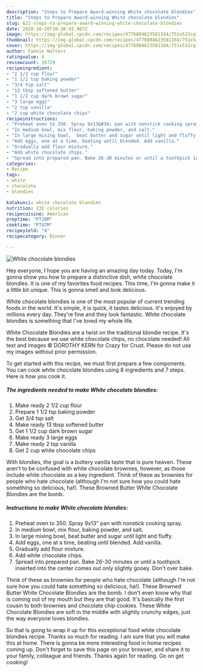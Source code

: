 ```yaml
---
description: "Steps to Prepare Award-winning White chocolate blondies"
title: "Steps to Prepare Award-winning White chocolate blondies"
slug: 621-steps-to-prepare-award-winning-white-chocolate-blondies
date: 2020-10-20T10:38:42.987Z
image: https://img-global.cpcdn.com/recipes/4776804623581184/751x532cq70/white-chocolate-blondies-recipe-main-photo.jpg
thumbnail: https://img-global.cpcdn.com/recipes/4776804623581184/751x532cq70/white-chocolate-blondies-recipe-main-photo.jpg
cover: https://img-global.cpcdn.com/recipes/4776804623581184/751x532cq70/white-chocolate-blondies-recipe-main-photo.jpg
author: Fannie Walters
ratingvalue: 4
reviewcount: 26729
recipeingredient:
- "2 1/2 cup flour"
- "1 1/2 tsp baking powder"
- "3/4 tsp salt"
- "13 tbsp softened butter"
- "1 1/2 cup dark brown sugar"
- "3 large eggs"
- "2 tsp vanilla"
- "2 cup white chocolate chips"
recipeinstructions:
- "Preheat oven to 350. Spray 9x13&#34; pan with nonstick cooking spray."
- "In medium bowl, mix flour, baking powder, and salt."
- "In large mixing bowl,  beat butter and sugar until light and fluffy."
- "Add eggs, one at a time, beating until blended. Add vanilla."
- "Gradually add flour mixture."
- "Add white chocolate chips."
- "Spread into prepared pan. Bake 26-30 minutes or until a toothpick inserted into the center comes out only slightly gooey.  Don&#39;t over bake."
categories:
- Recipe
tags:
- white
- chocolate
- blondies

katakunci: white chocolate blondies 
nutrition: 232 calories
recipecuisine: American
preptime: "PT28M"
cooktime: "PT47M"
recipeyield: "4"
recipecategory: Dinner

---
```



![White chocolate blondies](https://img-global.cpcdn.com/recipes/4776804623581184/751x532cq70/white-chocolate-blondies-recipe-main-photo.jpg)

Hey everyone, I hope you are having an amazing day today. Today, I'm gonna show you how to prepare a distinctive dish, white chocolate blondies. It is one of my favorites food recipes. This time, I'm gonna make it a little bit unique. This is gonna smell and look delicious.

White chocolate blondies is one of the most popular of current trending foods in the world. It's simple, it is quick, it tastes delicious. It's enjoyed by millions every day. They're fine and they look fantastic. White chocolate blondies is something that I've loved my whole life.

White Chocolate Blondies are a twist on the traditional blondie recipe. It&#39;s the best because we use white chocolate chips, no chocolate needed! All text and images © DOROTHY KERN for Crazy for Crust. Please do not use my images without prior permission.


To get started with this recipe, we must first prepare a few components. You can cook white chocolate blondies using 8 ingredients and 7 steps. Here is how you cook it.

<!--inarticleads1-->

##### The ingredients needed to make White chocolate blondies:

1. Make ready 2 1/2 cup flour
1. Prepare 1 1/2 tsp baking powder
1. Get 3/4 tsp salt
1. Make ready 13 tbsp softened butter
1. Get 1 1/2 cup dark brown sugar
1. Make ready 3 large eggs
1. Make ready 2 tsp vanilla
1. Get 2 cup white chocolate chips


With blondies, the goal is a buttery vanilla taste that is pure heaven. These aren&#39;t to be confused with white chocolate brownies, however, as those include white chocolate as a key ingredient. Think of these as brownies for people who hate chocolate (although I&#39;m not sure how you could hate something so delicious, ha!). These Browned Butter White Chocolate Blondies are the bomb. 

<!--inarticleads2-->

##### Instructions to make White chocolate blondies:

1. Preheat oven to 350. Spray 9x13&#34; pan with nonstick cooking spray.
1. In medium bowl, mix flour, baking powder, and salt.
1. In large mixing bowl,  beat butter and sugar until light and fluffy.
1. Add eggs, one at a time, beating until blended. Add vanilla.
1. Gradually add flour mixture.
1. Add white chocolate chips.
1. Spread into prepared pan. Bake 26-30 minutes or until a toothpick inserted into the center comes out only slightly gooey.  Don&#39;t over bake.


Think of these as brownies for people who hate chocolate (although I&#39;m not sure how you could hate something so delicious, ha!). These Browned Butter White Chocolate Blondies are the bomb. I don&#39;t even know why that is coming out of my mouth but they are that good. It&#39;s basically the first cousin to both brownies and chocolate chip cookies. These White Chocolate Blondies are soft in the middle with slightly crunchy edges, just the way everyone loves blondies. 

So that is going to wrap it up for this exceptional food white chocolate blondies recipe. Thanks so much for reading. I am sure that you will make this at home. There is gonna be more interesting food in home recipes coming up. Don't forget to save this page on your browser, and share it to your family, colleague and friends. Thanks again for reading. Go on get cooking!
